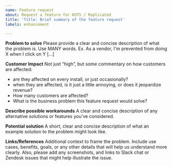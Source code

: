 ```yaml
---
name: Feature request
about: Request a feature for KOTS / Replicated
title: 'Title: Brief summary of the feature request'
labels: enhancement

---
```


**Problem to solve**
Please provide a clear and concise description of what the problem is. Use MANY words.
Ex. As a vendor, I'm prevented from doing X when I click on Y [...]

**Customer Impact**
Not just “high”, but some commentary on how customers are affected:
- are they affected on every install, or just occasionally?
- when they are affected, is it just a little annoying, or does it jeopardize revenue? 
- How many customers are affected? 
- What is the business problem this feature request would solve?

**Describe possible workarounds**
A clear and concise description of any alternative solutions or features you've considered.

**Potential solution**
A short, clear and concise description of what an example solution to the problem might look like.

**Links/References**
Additional context to frame the problem. Include use cases, benefits, goals, or any other details that will help us understand more clearly. Also, please add any screenshots, and links to Slack chat or Zendesk issues that might help illustrate the issue.
